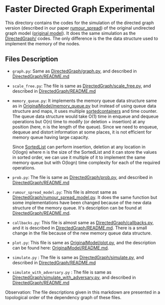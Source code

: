 # Faster Directed Graph Experimental

This directory contains the codes for the simulation of the directed graph version (described in our paper [rumour_spread](../rumour_spread.pdf)) of the original undirected graph model ([original model](https://www.nature.com/articles/s41598-017-09171-8)). It does the same simulation as the 
[DirectedGraph/](../DirectedGraph/) codes. The only difference is the the data structure used to implement the memory of the nodes.

## Files Description

-   `graph.py`: Same as 
    [DirectedGraph/graph.py](../DirectedGraph/graph.py), and described in 
    [DirectedGraph/README.md](../DirectedGraph/README.md)

-   `scale_free.py`: The file is same as 
    [DirectedGraph/scale_free.py](../DirectedGraph/scale_free.py), and described in 
    [DirectedGraph/README.md](../DirectedGraph/README.md)

-   `memory_queue.py`: It implements the memory queue data structure same as in 
    [OriginalModel/memory_queue.py](../OriginalModel/memory_queue.py) but instead of using queue
    data structure and maps, it uses multiple 
    [sortedcontainers](https://pypi.org/project/sortedcontainers/0.8.4/)
    and time counter. The queue data structure would take O(1) time in enqueue and dequeue
    operations but O(n) time to modify (or deletion + insertion) at any position (here, n
     is the length of the queue). Since we need to enqueue, dequeue and distort information at 
     some places, it is not efficient for memory queue having large capacity.
     
     Since [SortedList](http://www.grantjenks.com/docs/sortedcontainers/sortedlist.html) can perform insertion, 
     deletion at any location in O(logn) where n 
     is the size of the SortedList and it can store the values in sorted order, we can use it
     multiple of it to implement the same memory queue but with O(logn) time complexity for 
     each of the required operations.

-   `prob.py`: The file is same as 
    [DirectedGraph/prob.py](../DirectedGraph/prob.py), and described in 
    [DirectedGraph/README.md](../DirectedGraph/README.md)

-   `rumour_spread_model.py`: This file is almost same as 
    [DirectedGraph/rumour_spread_model.py](../DirectedGraph/rumour_spread_model.py). It does 
    the same function but some implementations have been changed because of the new data structure
    of the memory queue. It's description can be found at 
    [DirectedGraph/README.md](../DirectedGraph/README.md).

-   `callbacks.py`: This file is almost same as [DirectedGraph/callbacks.py](../DirectedGraph/callbacks.py), 
    and it is described in [DirectedGraph/README.md](../DirectedGraph/README.md). There is a
    small change in the file because of the new memory queue data structure. 

-   `plot.py`: This file is same as [OriginalModel/plot.py](../OriginalModel/plot.py), 
    and the description can be found here: [OriginalModel/README.md](../OriginalModel/README.md).

-   `simulate.py` : The file is same as 
    [DirectedGraph/simulate.py](../DirectedGraph/simulate.py), and described in 
    [DirectedGraph/README.md](../DirectedGraph/README.md)
    
-   `simulate_with_adversary.py` : The file is same as 
    [DirectedGraph/simulate_with_adversary.py](../DirectedGraph/simulate_with_adversary.py), 
    and described in [DirectedGraph/README.md](../DirectedGraph/README.md)

Observation: The file descriptions given in this markdown are presented in a
topological order of the dependency graph of these files.
